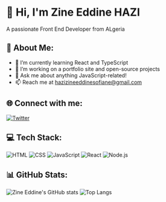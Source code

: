 # 👋 Hi, I'm Zine Eddine HAZI
A passionate Front End Developer from ALgeria

## 💫 About Me:
- 🌱 I’m currently learning React and TypeScript
- 🔭 I’m working on a portfolio site and open-source projects
- 💬 Ask me about anything JavaScript-related!
- 📫 Reach me at hazizineeddinesofiane@gmail.com

## 🌐 Connect with me:
[![Twitter](https://img.shields.io/badge/Twitter-black?logo=twitter)](https://twitter.com/xiiniius)

## 💻 Tech Stack:
![HTML](https://img.shields.io/badge/-HTML5-E34F26?logo=html5&logoColor=white)
![CSS](https://img.shields.io/badge/-CSS3-1572B6?logo=css3)
![JavaScript](https://img.shields.io/badge/-JavaScript-F7DF1E?logo=javascript&logoColor=black)
![React](https://img.shields.io/badge/-React-61DAFB?logo=react)
![Node.js](https://img.shields.io/badge/-Node.js-339933?logo=node.js)

## 📊 GitHub Stats:
![Zine Eddine's GitHub stats](https://github-readme-stats.vercel.app/api?username=zineeddinehazi&show_icons=true&theme=tokyonight)
![Top Langs](https://github-readme-stats.vercel.app/api/top-langs/?username=alexdoe&layout=compact)

